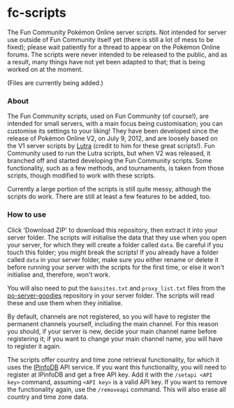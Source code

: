 # fc-scripts
The Fun Community Pokémon Online server scripts. Not intended for server use outside of Fun Community itself yet (there is still a lot of mess to be fixed); please wait patiently for a thread to appear on the Pokémon Online forums. The scripts were never intended to be released to the public, and as a result, many things have not yet been adapted to that; that is being worked on at the moment.

(Files are currently being added.)

### About

The Fun Community scripts, used on Fun Community (of course!), are intended for small servers, with a main focus being customisation; you can customise its settings to your liking! They have been developed since the release of Pokémon Online V2, on July 9, 2012, and are loosely based on the V1 server scripts by [Lutra](https://github.com/Jakilutra) (credit to him for these great scripts!). Fun Community used to run the Lutra scripts, but when V2 was released, it branched off and started developing the Fun Community scripts. Some functionality, such as a few methods, and tournaments, is taken from those scripts, though modified to work with these scripts.

Currently a large portion of the scripts is still quite messy, although the scripts do work. There are still at least a few features to be added, too.

### How to use

Click 'Download ZIP' to download this repository, then extract it into your server folder. The scripts will initialise the data that they use when you open your server, for which they will create a folder called `data`. Be careful if you touch this folder; you might break the scripts! If you already have a folder called `data` in your server folder, make sure you either rename or delete it before running your server with the scripts for the first time, or else it won't initialise and, therefore, won't work.

You will also need to put the `bansites.txt` and `proxy_list.txt` files from the [po-server-goodies](https://github.com/po-devs/po-server-goodies) repository in your server folder. The scripts will read these and use them when they initialise.

By default, channels are not registered, so you will have to register the permanent channels yourself, including the main channel. For this reason you should, if your server is new, decide your main channel name before registering it; if you want to change your main channel name, you will have to register it again.

The scripts offer country and time zone retrieval functionality, for which it uses the [IPinfoDB](http://ipinfodb.com/) API service. If you want this functionality, you will need to register at IPinfoDB and get a free API key. Add it with the `/setapi <API key>` command, assuming `<API key>` is a valid API key. If you want to remove the functionality again, use the `/removeapi` command. This will also erase all country and time zone data.
